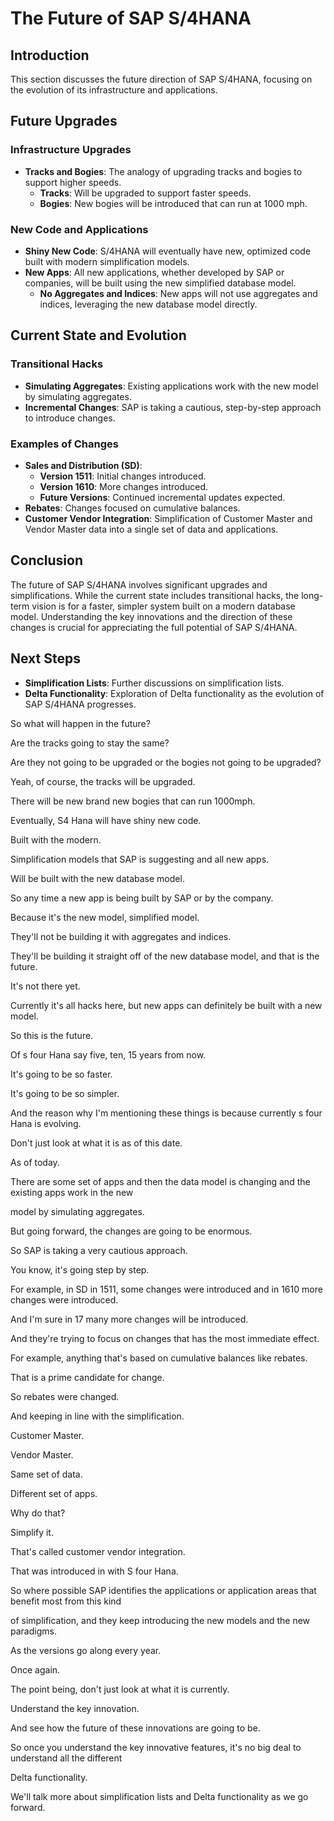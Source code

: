 # The Future of SAP S/4HANA

## Introduction
This section discusses the future direction of SAP S/4HANA, focusing on the evolution of its infrastructure and applications.

## Future Upgrades
### Infrastructure Upgrades
- **Tracks and Bogies**: The analogy of upgrading tracks and bogies to support higher speeds.
  - **Tracks**: Will be upgraded to support faster speeds.
  - **Bogies**: New bogies will be introduced that can run at 1000 mph.

### New Code and Applications
- **Shiny New Code**: S/4HANA will eventually have new, optimized code built with modern simplification models.
- **New Apps**: All new applications, whether developed by SAP or companies, will be built using the new simplified database model.
  - **No Aggregates and Indices**: New apps will not use aggregates and indices, leveraging the new database model directly.

## Current State and Evolution
### Transitional Hacks
- **Simulating Aggregates**: Existing applications work with the new model by simulating aggregates.
- **Incremental Changes**: SAP is taking a cautious, step-by-step approach to introduce changes.

### Examples of Changes
- **Sales and Distribution (SD)**:
  - **Version 1511**: Initial changes introduced.
  - **Version 1610**: More changes introduced.
  - **Future Versions**: Continued incremental updates expected.
- **Rebates**: Changes focused on cumulative balances.
- **Customer Vendor Integration**: Simplification of Customer Master and Vendor Master data into a single set of data and applications.

## Conclusion
The future of SAP S/4HANA involves significant upgrades and simplifications. While the current state includes transitional hacks, the long-term vision is for a faster, simpler system built on a modern database model. Understanding the key innovations and the direction of these changes is crucial for appreciating the full potential of SAP S/4HANA.

## Next Steps
- **Simplification Lists**: Further discussions on simplification lists.
- **Delta Functionality**: Exploration of Delta functionality as the evolution of SAP S/4HANA progresses.



So what will happen in the future?

Are the tracks going to stay the same?

Are they not going to be upgraded or the bogies not going to be upgraded?

Yeah, of course, the tracks will be upgraded.

There will be new brand new bogies that can run 1000mph.

Eventually, S4 Hana will have shiny new code.

Built with the modern.

Simplification models that SAP is suggesting and all new apps.

Will be built with the new database model.

So any time a new app is being built by SAP or by the company.

Because it's the new model, simplified model.

They'll not be building it with aggregates and indices.

They'll be building it straight off of the new database model, and that is the future.

It's not there yet.

Currently it's all hacks here, but new apps can definitely be built with a new model.

So this is the future.

Of s four Hana say five, ten, 15 years from now.

It's going to be so faster.

It's going to be so simpler.

And the reason why I'm mentioning these things is because currently s four Hana is evolving.

Don't just look at what it is as of this date.

As of today.

There are some set of apps and then the data model is changing and the existing apps work in the new

model by simulating aggregates.

But going forward, the changes are going to be enormous.

So SAP is taking a very cautious approach.

You know, it's going step by step.

For example, in SD in 1511, some changes were introduced and in 1610 more changes were introduced.

And I'm sure in 17 many more changes will be introduced.

And they're trying to focus on changes that has the most immediate effect.

For example, anything that's based on cumulative balances like rebates.

That is a prime candidate for change.

So rebates were changed.

And keeping in line with the simplification.

Customer Master.

Vendor Master.

Same set of data.

Different set of apps.

Why do that?

Simplify it.

That's called customer vendor integration.

That was introduced in with S four Hana.

So where possible SAP identifies the applications or application areas that benefit most from this kind

of simplification, and they keep introducing the new models and the new paradigms.

As the versions go along every year.

Once again.

The point being, don't just look at what it is currently.

Understand the key innovation.

And see how the future of these innovations are going to be.

So once you understand the key innovative features, it's no big deal to understand all the different

Delta functionality.

We'll talk more about simplification lists and Delta functionality as we go forward.